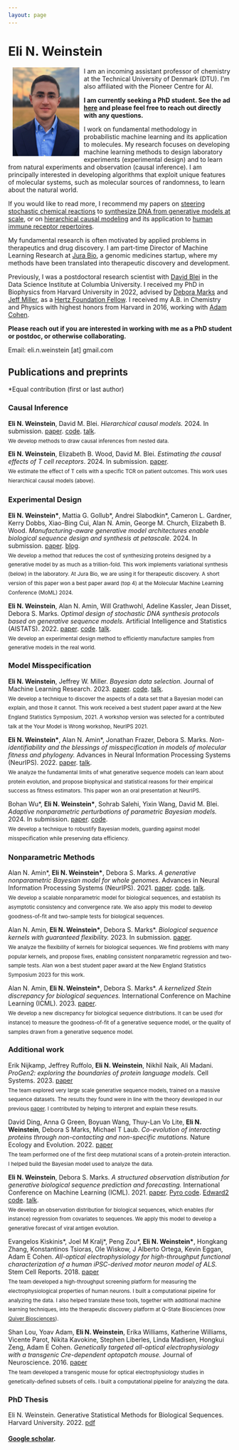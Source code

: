 ```yaml
---
layout: page
---
```


# Eli N. Weinstein

<img src="/images/Eli_Weinstein_v2.png" alt="drawing" width="150" align="left" hspace="10">

I am an incoming assistant professor of chemistry at the Technical University of Denmark (DTU). I'm also affiliated with the Pioneer Centre for AI.

**I am currently seeking a PhD student. See the ad [here](https://efzu.fa.em2.oraclecloud.com/hcmUI/CandidateExperience/en/sites/CX_2001/jobs/preview/5573) and please feel free to reach out directly with any questions.**

I work on fundamental methodology in probabilistic machine learning and its application to molecules.
My research focuses on developing machine learning methods to design laboratory experiments (experimental design) 
and to learn from natural experiments and observation (causal inference). I am principally interested in developing algorithms that exploit 
unique features of molecular systems, such as molecular sources of randomness, to learn about the natural world.

If you would like to read more, I recommend my papers on [steering stochastic chemical reactions](https://proceedings.mlr.press/v151/weinstein22a) 
to [synthesize DNA from generative models at scale](https://www.biorxiv.org/content/10.1101/2024.09.13.612900v2), or on 
[hierarchical causal modeling](https://arxiv.org/abs/2401.05330) and its application to [human immune receptor repertoires](https://arxiv.org/abs/2410.14127).

My fundamental research is often motivated by applied problems in therapeutics and drug discovery. 
I am part-time Director of Machine Learning Research at [Jura Bio](https://www.jura.bio), a genomic medicines startup, where my methods have been translated into
therapeutic discovery and development.

Previously, I was a postdoctoral research scientist with [David Blei](http://www.cs.columbia.edu/~blei/) in the Data Science Institute at Columbia University.
I received my PhD in Biophysics from Harvard University in 2022, advised by [Debora Marks](https://marks.hms.harvard.edu/index.html) and [Jeff Miller](https://jwmi.github.io/), as a [Hertz Foundation Fellow](https://www.hertzfoundation.org/). 
I received my A.B. in Chemistry and Physics with highest honors from Harvard in 2016, working with [Adam Cohen](http://cohenweb.rc.fas.harvard.edu/).

**Please reach out if you are interested in working with me as a PhD student or postdoc, or otherwise collaborating.**

Email: eli.n.weinstein [at] gmail.com

## Publications and preprints
\*Equal contribution (first or last author)

### Causal Inference

**Eli N. Weinstein**, David M. Blei. *Hierarchical causal models.* 2024. In submission. [paper](https://arxiv.org/abs/2401.05330). [code](https://github.com/EWeinstein/HCM). [talk](https://www.youtube.com/watch?v=ovOVaNMxN8c&ab_channel=ClimbSeminars).\
<sub>We develop methods to draw causal inferences from nested data.</sub>

**Eli N. Weinstein**, Elizabeth B. Wood, David M. Blei. *Estimating the causal effects of T cell receptors*. 2024. In submission. 
[paper](https://arxiv.org/abs/2410.14127).\
<sub>We estimate the effect of T cells with a specific TCR on patient outcomes. This work uses hierarchical causal models (above).<sub>

### Experimental Design

**Eli N. Weinstein\***, Mattia G. Gollub\*, Andrei Slabodkin\*, Cameron L. Gardner, Kerry Dobbs, Xiao-Bing Cui, Alan N. Amin, George M. Church, Elizabeth B. Wood. *Manufacturing-aware generative model architectures enable biological sequence design and synthesis at petascale.* 2024. In submission. [paper](https://www.biorxiv.org/content/10.1101/2024.09.13.612900v3). [blog](https://www.jura.bio/blog/variationalsynthesis).\
<sub>We develop a method that reduces the cost of synthesizing proteins designed by a 
generative model by as much as a trillion-fold. This work implements variational synthesis (below) in the laboratory. 
At Jura Bio, we are using it for therapeutic discovery. A short version of this paper won a best paper award (top 4) at 
the Molecular Machine Learning Conference (MoML) 2024.</sub>

**Eli N. Weinstein**, Alan N. Amin, Will Grathwohl, Adeline Kassler, Jean Disset, Debora S. Marks. *Optimal design of stochastic DNA synthesis protocols based on generative sequence models.* Artificial Intelligence and Statistics (AISTATS). 2022. [paper](https://proceedings.mlr.press/v151/weinstein22a). [code](https://github.com/debbiemarkslab/variational-synthesis). [talk](https://www.youtube.com/watch?v=_h0S9pmcwgI&ab_channel=MLforproteinengineeringseminarseries).\
<sub>We develop an experimental design method to efficiently manufacture samples from generative models in the real world.</sub>

### Model Misspecification

**Eli N. Weinstein**, Jeffrey W. Miller. *Bayesian data selection.* Journal of Machine Learning Research. 2023. [paper](https://www.jmlr.org/papers/v24/21-1067.html). [code](https://github.com/EWeinstein/data-selection). [talk](https://neurips.cc/virtual/2021/workshop/21872#wse-detail-36907).\
<sub>We develop a technique to discover the aspects of a data set that a Bayesian model can explain, and those it cannot.
This work received a best student paper award at the New England Statistics Symposium, 2021. 
A workshop version was selected for a contributed talk at the Your Model is Wrong workshop, NeurIPS 2021.</sub>

**Eli N. Weinstein\***, Alan N. Amin\*, Jonathan Frazer, Debora S. Marks. *Non-identifiability and the blessings of misspecification in models of molecular fitness and phylogeny.* Advances in Neural Information Processing Systems (NeurIPS). 2022. [paper](https://openreview.net/pdf?id=CwG-o0ind6t). [talk](https://harvard.zoom.us/rec/share/NFsmlTHeL9FQb1V1MnJtKaG9sImezdX3cwlFadP22euNED__1WInzXteUUYMxPeB.YLiCg84HOz0yzYAO).\
<sub>We analyze the fundamental limits of what generative sequence models can learn about protein evolution, and propose biophysical and statistical reasons for their empirical success as fitness estimators.
This paper won an oral presentation at NeurIPS.</sub>

Bohan Wu\*, **Eli N. Weinstein\***, Sohrab Salehi, Yixin Wang, David M. Blei. *Adaptive nonparametric perturbations of parametric Bayesian models.* 2024. In submission. [paper](https://arxiv.org/abs/2412.10683). [code](https://github.com/bohanwu424/npp).\
<sub>We develop a technique to robustify Bayesian models, guarding against model misspecification while preserving data efficiency.<sub>

### Nonparametric Methods

Alan N. Amin\*, **Eli N. Weinstein\***, Debora S. Marks. *A generative nonparametric Bayesian model for whole genomes*. Advances in Neural Information Processing Systems (NeurIPS). 2021. [paper](https://proceedings.neurips.cc/paper/2021/hash/e9dcb63ca828d0e00cd05b445099ed2e-Abstract.html). [code](https://github.com/debbiemarkslab/BEAR). [talk](https://www.youtube.com/watch?v=bR8Ct75w3YE&t=2737s). \
<sub>We develop a scalable nonparametric model for biological sequences, and establish its asymptotic consistency and convergence rate.
We also apply this model to develop goodness-of-fit and two-sample tests for biological sequences.</sub>


Alan N. Amin, **Eli N. Weinstein\***, Debora S. Marks\*. *Biological sequence kernels with guaranteed flexibility.* 2023. In submission. [paper](https://arxiv.org/abs/2304.03775). \
<sub>We analyze the flexibility of kernels for biological sequences. 
We find problems with many popular kernels, and propose fixes, enabling consistent nonparametric regression and two-sample tests.
Alan won a best student paper award at the New England Statistics Symposium 2023 for this work.</sub>

Alan N. Amin, **Eli N. Weinstein\***, Debora S. Marks\*. *A kernelized Stein discrepancy for biological sequences.* International Conference on Machine Learning (ICML). 2023. [paper](https://openreview.net/forum?id=8LdBTjylEw).\
<sub>We develop a new discrepancy for biological sequence distributions. It can be used (for instance) to measure the goodness-of-fit of a generative sequence model, or the quality of samples drawn from a generative sequence model.</sub>

### Additional work

Erik Nijkamp, Jeffrey Ruffolo, **Eli N. Weinstein**, Nikhil Naik, Ali Madani. *ProGen2: exploring the boundaries of protein language models.* Cell Systems. 2023. 
[paper](https://www.cell.com/cell-systems/abstract/S2405-4712(23)00272-7)\
<sub>The team explored very large scale generative sequence models, trained on a massive sequence datasets. 
The results they found were in line with the theory developed in our previous [paper](https://openreview.net/pdf?id=CwG-o0ind6t).
I contributed by helping to interpret and explain these results.</sub>

David Ding, Anna G Green, Boyuan Wang, Thuy-Lan Vo Lite, **Eli N. Weinstein**, Debora S Marks, Michael T Laub. 
*Co-evolution of interacting proteins through non-contacting and non-specific mutations.* Nature Ecology and Evolution. 2022. [paper](https://www.nature.com/articles/s41559-022-01688-0)\
<sub>The team performed one of the first deep mutational scans of a protein-protein interaction. I helped build the Bayesian model used to analyze the data.</sub>

**Eli N. Weinstein**, Debora S. Marks. *A structured observation distribution for generative biological sequence prediction and forecasting.* International Conference on Machine Learning (ICML). 2021. [paper](http://proceedings.mlr.press/v139/weinstein21a.html). [Pyro code](https://docs.pyro.ai/en/dev/contrib.mue.html). [Edward2 code](https://github.com/debbiemarkslab/MuE). [talk](https://www.youtube.com/watch?v=bR8Ct75w3YE&t=2737s).\
<sub>We develop an observation distribution for biological sequences, which enables (for instance) regression from covariates to sequences.
We apply this model to develop a generative forecast of viral antigen evolution.</sub>

Evangelos Kiskinis\*, Joel M Kralj\*, Peng Zou\*, **Eli N. Weinstein\***, Hongkang Zhang, Konstantinos Tsioras, Ole Wiskow, J Alberto Ortega, Kevin Eggan, Adam E Cohen.
*All-optical electrophysiology for high-throughput functional characterization of a human iPSC-derived motor neuron model of ALS.* Stem Cell Reports. 2018. [paper](https://www.sciencedirect.com/science/article/pii/S2213671118301887)\
<sub>The team developed a high-throughput screening platform for measuring the electrophysiological properties of human neurons. I built a computational pipeline for analyzing the data.
I also helped translate these tools, together with additional machine learning techniques, into the therapeutic discovery platform at Q-State Biosciences (now [Quiver Biosciences](https://www.quiverbioscience.com/)).</sub>

Shan Lou, Yoav Adam, **Eli N. Weinstein**, Erika Williams, Katherine Williams, Vicente Parot, Nikita Kavokine, Stephen Liberles, Linda Madisen, Hongkui Zeng, Adam E Cohen.
*Genetically targeted all-optical electrophysiology with a transgenic Cre-dependent optopatch mouse.* Journal of Neuroscience. 2016. [paper](https://www.jneurosci.org/content/36/43/11059?utm_source=TrendMD&utm_medium=cpc&utm_campaign=JNeurosci_TrendMD_0)\
<sub>The team developed a transgenic mouse for optical electrophysiology studies in genetically-defined subsets of cells. I built a computational pipeline for analyzing the data.</sub>

### PhD Thesis

Eli N. Weinstein. Generative Statistical Methods for Biological Sequences. Harvard University. 2022. [pdf](papers/dissertation.pdf)

#### [Google scholar](https://scholar.google.com/citations?user=Tkv7cWAAAAAJ&hl=en).
